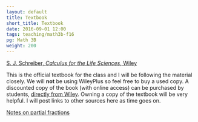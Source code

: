 ```yaml
---
layout: default
title: Textbook
short_title: Textbook
date: 2016-09-01 12:00
tags: teaching/math3b-f16 
pg: Math 3B
weight: 200
---
```



[S. J. Schreiber, _Calculus for the Life Sciences_, Wiley][discount book]

This is the official textbook for the class and I will be following the material closely. We will __not__ be using WileyPlus so feel free to buy a used copy. A discounted copy of the book (with online access) can be purchased by students, [directly from Wiley][discount book]. Owning a copy of the textbook will be very helpful. I will post links to other sources here as time goes on.

[Notes on partial fractions](./partial-fractions.pdf)


[discount book]: http://www.wiley.com/WileyCDA/Section/id-822944.html
